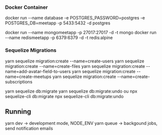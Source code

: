 ### Docker Container
  docker run --name database -e POSTGRES_PASSWORD=postgres -e POSTGRES_DB=meetapp -p 5433:5432 -d postgres

  docker run --name mongomeetapp -p 27017:27017 -d -t mongo
  docker run --name redismeetapp -p 6379:6379 -d -t redis:alpine

### Sequelize Migrations
  yarn sequelize migration:create --name=create-users
  yarn sequelize migration:create --name=create-files
  yarn sequelize migration:create --name=add-avatar-field-to-users
  yarn sequelize migration:create --name=create-meetups
  yarn sequelize migration:create --name=create-subscriptions

  yarn sequelize db:migrate
  yarn sequelize db:migrate:undo
ou
  npx sequelize-cli db:migrate
  npx sequelize-cli db:migrate:undo


## Running
  yarn dev -> development mode, NODE_ENV
  yarn queue -> backgound jobs, send notification emails
